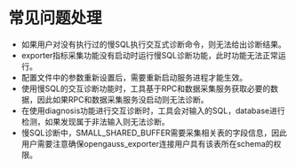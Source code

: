 # 常见问题处理

-   如果用户对没有执行过的慢SQL执行交互式诊断命令，则无法给出诊断结果。
-   exporter指标采集功能没有启动时运行慢SQL诊断功能，此时功能无法正常运行。
-   配置文件中的参数重新设置后，需要重新启动服务进程才能生效。
-   使用慢SQL的交互诊断功能时，工具基于RPC和数据采集服务获取必要的数据，因此如果RPC和数据采集服务没启动则无法诊断。
-   在使用diagnosis功能进行交互诊断时，工具会对输入的SQL，database进行检测，如果发现属于非法输入则无法诊断。
-   慢SQL诊断中，SMALL\_SHARED\_BUFFER需要采集相关表的字段信息，因此用户需要注意确保opengauss\_exporter连接用户具有该表所在schema的权限。
